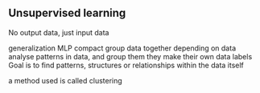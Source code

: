 ## Unsupervised learning

No output data, just input data

generalization
MLP
compact
group data together depending on data
analyse patterns in data, and group them
they make their own data labels
Goal is to find patterns, structures or relationships within the data itself

a method used is called clustering 